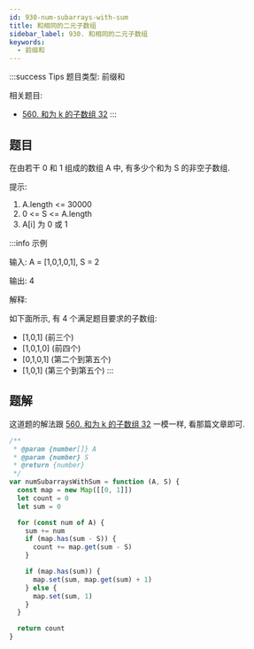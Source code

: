 ```yaml
---
id: 930-num-subarrays-with-sum
title: 和相同的二元子数组
sidebar_label: 930. 和相同的二元子数组
keywords:
  - 前缀和
---
```


:::success Tips
题目类型: 前缀和

相关题目:

- [560. 和为 k 的子数组 32](/leetcode/medium/560-subarray-sum)
  :::

## 题目

在由若干 0 和 1 组成的数组 A 中, 有多少个和为 S 的非空子数组.

提示:

1. A.length <= 30000
2. 0 <= S <= A.length
3. A[i] 为 0 或 1

:::info 示例

输入: A = [1,0,1,0,1], S = 2

输出: 4

解释:

如下面所示, 有 4 个满足题目要求的子数组:

- [1,0,1] (前三个)
- [1,0,1,0] (前四个)
- [0,1,0,1] (第二个到第五个)
- [1,0,1] (第三个到第五个)
  :::

## 题解

这道题的解法跟 [560. 和为 k 的子数组 32](/leetcode-docs/medium/560-subarray-sum) 一模一样, 看那篇文章即可.

```ts
/**
 * @param {number[]} A
 * @param {number} S
 * @return {number}
 */
var numSubarraysWithSum = function (A, S) {
  const map = new Map([[0, 1]])
  let count = 0
  let sum = 0

  for (const num of A) {
    sum += num
    if (map.has(sum - S)) {
      count += map.get(sum - S)
    }

    if (map.has(sum)) {
      map.set(sum, map.get(sum) + 1)
    } else {
      map.set(sum, 1)
    }
  }

  return count
}
```
